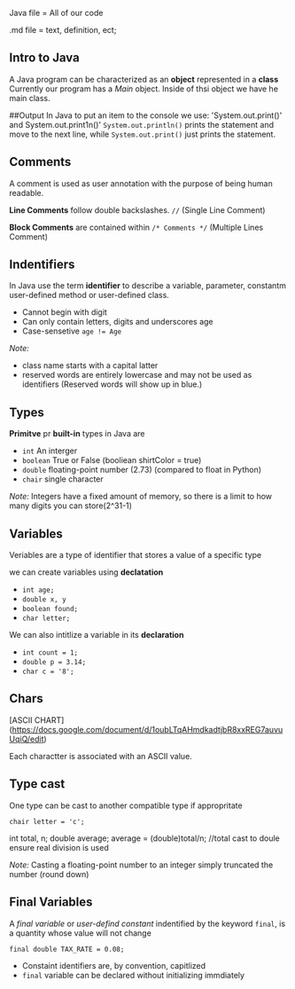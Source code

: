Java file = All of our code 

.md file = text, definition, ect; 

## Intro to Java
A Java program can be characterized as an **object** represented in a **class** 
Currently our program has a *Main* object. Inside of thsi object we have he main class. 

##Output 
In Java to put an item to the console we use: 'System.out.print()' and System.out.print1n()'
`System.out.println()` prints the  statement and move to the next line, while 
`System.out.print()` just prints the statement. 
## Comments 
A comment is used as user annotation with the purpose of being human readable. 

**Line Comments** follow double backslashes. `//` (Single Line Comment)

**Block Comments** are contained within `/* Comments */` (Multiple Lines Comment)

## Indentifiers 

In Java use the term **identifier** to describe a variable, parameter, constantm user-defined method or user-defined class. 

- Cannot begin with digit 
- Can only contain letters, digits and underscores 
age 
- Case-sensetive `age != Age` 

*Note:*
- class name starts with a capital latter 
- reserved words are entirely lowercase and may not be used as identifiers (Reserved words will show up in blue.)

## Types 
**Primitve** pr **built-in** types in Java are 
- `int` An interger 
- `boolean` True or False (booliean shirtColor = true) 
- `double` floating-point number (2.73) (compared to float in Python)
- `chair` single character 

*Note:* Integers have a fixed amount of memory, so there is a limit to how many digits you can store(2^31-1)

## Variables 
Veriables are a type of identifier that stores a value of a specific type 

we can create variables using **declatation** 
- `int age;` 
- `double x, y` 
- `boolean found;` 
- `char letter;` 

We can also intitlize a variable in its **declaration** 
- `int count = 1;` 
- `double p = 3.14;` 
- `char c = '8';` 

## Chars 
[ASCII CHART]
(https://docs.google.com/document/d/1oubLTqAHmdkadtjbR8xxREG7auvuUqiQ/edit)

Each charactter is associated with an ASCII value. 


## Type cast 

One type can be cast to another compatible type if appropritate 

`chair letter = 'c';` 


int total, n; 
double average; 
average = (double)total/n; //total cast to doule ensure real division is used 

*Note:* Casting a floating-point number to an integer simply truncated the number (round down)

## Final Variables 
A *final variable* or *user-defind constant* indentified by the keyword `final`, is a quantity whose value will not change 

`final double TAX_RATE = 0.08;` 

- Constaint identifiers are, by convention, capitlized 
- `final` variable can be declared without initializing immdiately 